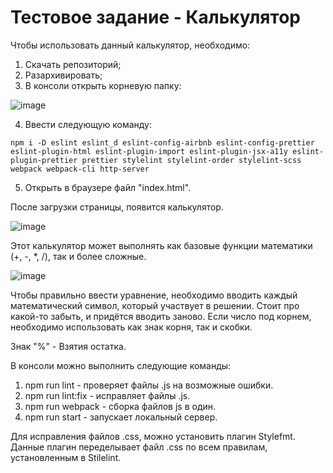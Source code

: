 # Тестовое задание - Калькулятор 

Чтобы использовать данный калькулятор, необходимо:
1. Скачать репозиторий;
2. Разархивировать;
3. В консоли открыть корневую папку: 

![image](https://user-images.githubusercontent.com/76633175/133950771-e6456dce-5e21-4eed-985b-76c9245009a4.png)

4. Ввести следующую команду:

```
npm i -D eslint eslint_d eslint-config-airbnb eslint-config-prettier eslint-plugin-html eslint-plugin-import eslint-plugin-jsx-a11y eslint-plugin-prettier prettier stylelint stylelint-order stylelint-scss webpack webpack-cli http-server
```
5. Открыть в браузере файл "index.html".

После загрузки страницы, появится калькулятор.

![image](https://user-images.githubusercontent.com/76633175/133950889-6277575a-b1d7-417d-b6a8-657f89bc16d6.png)

Этот калькулятор может выполнять как базовые функции математики (+, -, *, /), так и более сложные.

![image](https://user-images.githubusercontent.com/76633175/133950962-e9337fb7-505f-4f37-9a38-f5dc87a185c7.png)

Чтобы правильно ввести уравнение, необходимо вводить каждый математический символ, который участвует в решении. Стоит про какой-то забыть, и придётся вводить заново. Если число под корнем, необходимо использовать как знак корня, так и скобки.

Знак "%" - Взятия остатка.

В консоли можно выполнить следующие команды:
1. npm run lint - проверяет файлы .js на возможные ошибки.
2. npm run lint:fix - исправляет файлы .js.
3. npm run webpack - сборка файлов js в один.
4. npm run start - запускает локальный сервер.

Для исправления файлов .css, можно установить плагин Stylefmt. Данные плагин переделывает файл .css по всем правилам, установленным в Stilelint.
